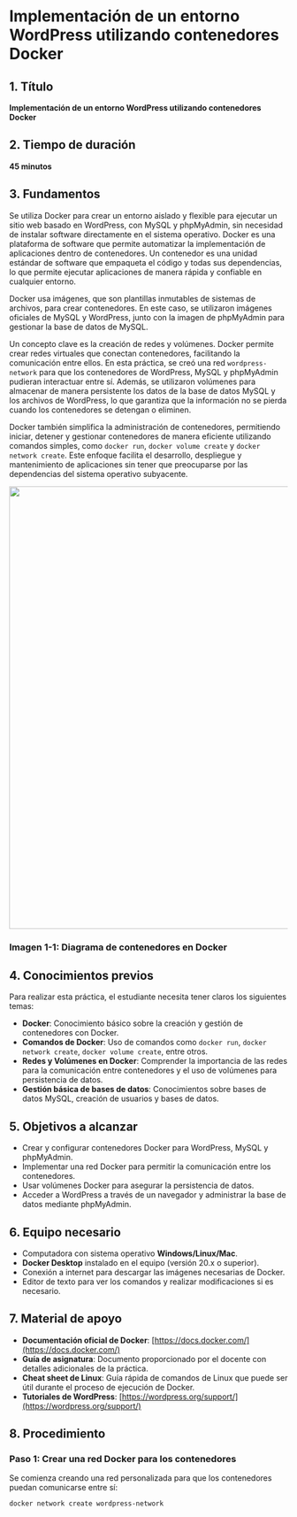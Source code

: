 # Implementación de un entorno WordPress utilizando contenedores Docker

## 1. Título

**Implementación de un entorno WordPress utilizando contenedores Docker**

## 2. Tiempo de duración

**45 minutos**

## 3. Fundamentos

Se utiliza Docker para crear un entorno aislado y flexible para ejecutar un sitio web basado en WordPress, con MySQL y phpMyAdmin, sin necesidad de instalar software directamente en el sistema operativo. Docker es una plataforma de software que permite automatizar la implementación de aplicaciones dentro de contenedores. Un contenedor es una unidad estándar de software que empaqueta el código y todas sus dependencias, lo que permite ejecutar aplicaciones de manera rápida y confiable en cualquier entorno.

Docker usa imágenes, que son plantillas inmutables de sistemas de archivos, para crear contenedores. En este caso, se utilizaron imágenes oficiales de MySQL y WordPress, junto con la imagen de phpMyAdmin para gestionar la base de datos de MySQL.

Un concepto clave es la creación de redes y volúmenes. Docker permite crear redes virtuales que conectan contenedores, facilitando la comunicación entre ellos. En esta práctica, se creó una red `wordpress-network` para que los contenedores de WordPress, MySQL y phpMyAdmin pudieran interactuar entre sí. Además, se utilizaron volúmenes para almacenar de manera persistente los datos de la base de datos MySQL y los archivos de WordPress, lo que garantiza que la información no se pierda cuando los contenedores se detengan o eliminen.

Docker también simplifica la administración de contenedores, permitiendo iniciar, detener y gestionar contenedores de manera eficiente utilizando comandos simples, como `docker run`, `docker volume create` y `docker network create`. Este enfoque facilita el desarrollo, despliegue y mantenimiento de aplicaciones sin tener que preocuparse por las dependencias del sistema operativo subyacente.

<img src="https://miro.medium.com/v2/resize:fit:1400/1*eZkzxE0RWDXgRyfVdfMHbw.png" width="800">

### Imagen 1-1: Diagrama de contenedores en Docker

## 4. Conocimientos previos

Para realizar esta práctica, el estudiante necesita tener claros los siguientes temas:

- **Docker**: Conocimiento básico sobre la creación y gestión de contenedores con Docker.
- **Comandos de Docker**: Uso de comandos como `docker run`, `docker network create`, `docker volume create`, entre otros.
- **Redes y Volúmenes en Docker**: Comprender la importancia de las redes para la comunicación entre contenedores y el uso de volúmenes para persistencia de datos.
- **Gestión básica de bases de datos**: Conocimientos sobre bases de datos MySQL, creación de usuarios y bases de datos.

## 5. Objetivos a alcanzar

- Crear y configurar contenedores Docker para WordPress, MySQL y phpMyAdmin.
- Implementar una red Docker para permitir la comunicación entre los contenedores.
- Usar volúmenes Docker para asegurar la persistencia de datos.
- Acceder a WordPress a través de un navegador y administrar la base de datos mediante phpMyAdmin.

## 6. Equipo necesario

- Computadora con sistema operativo **Windows/Linux/Mac**.
- **Docker Desktop** instalado en el equipo (versión 20.x o superior).
- Conexión a internet para descargar las imágenes necesarias de Docker.
- Editor de texto para ver los comandos y realizar modificaciones si es necesario.

## 7. Material de apoyo

- **Documentación oficial de Docker**: [https://docs.docker.com/](https://docs.docker.com/)
- **Guía de asignatura**: Documento proporcionado por el docente con detalles adicionales de la práctica.
- **Cheat sheet de Linux**: Guía rápida de comandos de Linux que puede ser útil durante el proceso de ejecución de Docker.
- **Tutoriales de WordPress**: [https://wordpress.org/support/](https://wordpress.org/support/)

## 8. Procedimiento

### Paso 1: Crear una red Docker para los contenedores

Se comienza creando una red personalizada para que los contenedores puedan comunicarse entre sí:

```bash
docker network create wordpress-network

